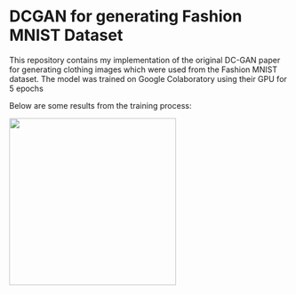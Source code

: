 # DCGAN for generating Fashion MNIST Dataset

This repository contains my implementation of the original DC-GAN paper for generating clothing
images which were used from the Fashion MNIST dataset. The model was trained on Google Colaboratory using their GPU for 5 epochs

Below are some results from the training process:
 
<img width="300" height="300" src="https://github.com/mahdisesmaeelian/Python-Deep-Learning/blob/main/assignment-49/dcgan.gif"/>
